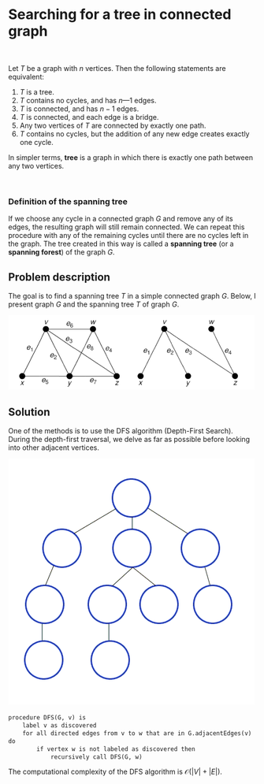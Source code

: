 # Searching for a tree in connected graph

<br>

Let $T$ be a graph with $n$ vertices. Then the following statements are equivalent:
1. $T$ is a tree.
2. $T$ contains no cycles, and has $n—1$ edges.
3. $T$ is connected, and has $n-1$ edges.
4. $T$ is connected, and each edge is a bridge.
5. Any two vertices of $T$ are connected by exactly one path.
6. $T$ contains no cycles, but the addition of any new edge creates exactly one cycle.

In simpler terms, **tree** is a graph in which there is exactly one path between any two vertices.

<br>

### Definition of the spanning tree

If we choose any cycle in a connected graph $G$ and remove any of its edges, the resulting graph will still remain connected. We can repeat this procedure with any of the remaining cycles until there are no cycles left in the graph. The tree created in this way is called a **spanning tree** (or a **spanning forest**) of the graph $G$.

## Problem description

The goal is to find a spanning tree $T$ in a simple connected graph $G$. Below, I present graph $G$ and the spanning tree $T$ of graph $G$.

<img src="pictures/spanning.png" width="500">

<br>

## Solution

One of the methods is to use the DFS algorithm (Depth-First Search). During the depth-first traversal, we delve as far as possible before looking into other adjacent vertices.

[![Depth-First Search](pictures/Depth-First-Search.gif)](https://en.wikipedia.org/wiki/Depth-first_search)

```
procedure DFS(G, v) is
    label v as discovered
    for all directed edges from v to w that are in G.adjacentEdges(v) do
        if vertex w is not labeled as discovered then
            recursively call DFS(G, w)
```

The computational complexity of the DFS algorithm is $\mathcal{O}(|V|+|E|)$.
